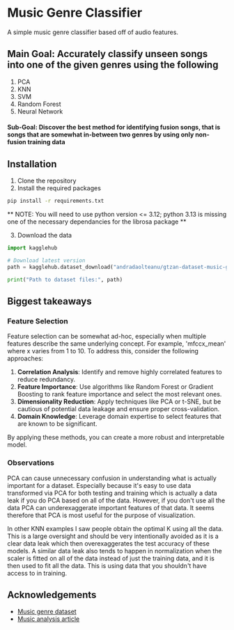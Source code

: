 # Music Genre Classifier

A simple music genre classifier based off of audio features.
## Main Goal: Accurately classify unseen songs into one of the given genres using the following 
1. PCA
1. KNN 
1. SVM
1. Random Forest
1. Neural Network

#### Sub-Goal: Discover the best method for identifying fusion songs, that is songs that are somewhat in-between two genres by using only non-fusion training data


## Installation

1. Clone the repository
2. Install the required packages

```bash
pip install -r requirements.txt
```

** NOTE: You will need to use python version <= 3.12; python 3.13 is missing one of the necessary dependancies for the librosa package **

3. Download the data

```python
import kagglehub

# Download latest version
path = kagglehub.dataset_download("andradaolteanu/gtzan-dataset-music-genre-classification")

print("Path to dataset files:", path)

```
## Biggest takeaways
### Feature Selection

Feature selection can be somewhat ad-hoc, especially when multiple features describe the same underlying concept. For example, 'mfccx_mean' where x varies from 1 to 10. To address this, consider the following approaches:

1. **Correlation Analysis**: Identify and remove highly correlated features to reduce redundancy.
2. **Feature Importance**: Use algorithms like Random Forest or Gradient Boosting to rank feature importance and select the most relevant ones.
3. **Dimensionality Reduction**: Apply techniques like PCA or t-SNE, but be cautious of potential data leakage and ensure proper cross-validation.
4. **Domain Knowledge**: Leverage domain expertise to select features that are known to be significant.

By applying these methods, you can create a more robust and interpretable model.

### Observations

PCA can cause unnecessary confusion in understanding what is actually important for a dataset. Especially because it's easy to use data transformed via PCA for both testing and training which is actually a data leak if you do PCA based on all of the data. However, if you don't use all the data PCA can underexaggerate important features of that data. It seems therefore that PCA is most useful for the purpose of visualization.

In other KNN examples I saw people obtain the optimal K using all the data. This is a large oversight and should be very intentionally avoided as it is a clear data leak which then overexaggerates the test accuracy of these models. A similar data leak also tends to happen in normalization when the scaler is fitted on all of the data instead of just the training data, and it is then used to fit all the data. This is using data that you shouldn't have access to in training.

## Acknowledgements

- [Music genre dataset](https://www.kaggle.com/andradaolteanu/gtzan-dataset-music-genre-classification)
- [Music analysis article](https://towardsdatascience.com/music-genre-classification-with-python-c714d032f0d8)
